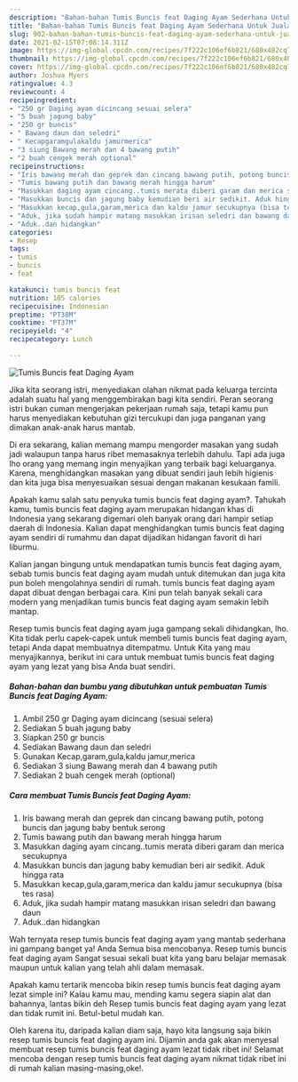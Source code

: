 ```yaml
---
description: "Bahan-bahan Tumis Buncis feat Daging Ayam Sederhana Untuk Jualan"
title: "Bahan-bahan Tumis Buncis feat Daging Ayam Sederhana Untuk Jualan"
slug: 902-bahan-bahan-tumis-buncis-feat-daging-ayam-sederhana-untuk-jualan
date: 2021-02-15T07:08:14.311Z
image: https://img-global.cpcdn.com/recipes/7f222c106ef6b821/680x482cq70/tumis-buncis-feat-daging-ayam-foto-resep-utama.jpg
thumbnail: https://img-global.cpcdn.com/recipes/7f222c106ef6b821/680x482cq70/tumis-buncis-feat-daging-ayam-foto-resep-utama.jpg
cover: https://img-global.cpcdn.com/recipes/7f222c106ef6b821/680x482cq70/tumis-buncis-feat-daging-ayam-foto-resep-utama.jpg
author: Joshua Myers
ratingvalue: 4.3
reviewcount: 4
recipeingredient:
- "250 gr Daging ayam dicincang sesuai selera"
- "5 buah jagung baby"
- "250 gr buncis"
- " Bawang daun dan seledri"
- " Kecapgaramgulakaldu jamurmerica"
- "3 siung Bawang merah dan 4 bawang putih"
- "2 buah cengek merah optional"
recipeinstructions:
- "Iris bawang merah dan geprek dan cincang bawang putih, potong buncis dan jagung baby bentuk serong"
- "Tumis bawang putih dan bawang merah hingga harum"
- "Masukkan daging ayam cincang..tumis merata diberi garam dan merica secukupnya"
- "Masukkan buncis dan jagung baby kemudian beri air sedikit. Aduk hingga rata"
- "Masukkan kecap,gula,garam,merica dan kaldu jamur secukupnya (bisa tes rasa)"
- "Aduk, jika sudah hampir matang masukkan irisan seledri dan bawang daun"
- "Aduk..dan hidangkan"
categories:
- Resep
tags:
- tumis
- buncis
- feat

katakunci: tumis buncis feat 
nutrition: 105 calories
recipecuisine: Indonesian
preptime: "PT38M"
cooktime: "PT37M"
recipeyield: "4"
recipecategory: Lunch

---
```



![Tumis Buncis feat Daging Ayam](https://img-global.cpcdn.com/recipes/7f222c106ef6b821/680x482cq70/tumis-buncis-feat-daging-ayam-foto-resep-utama.jpg)

Jika kita seorang istri, menyediakan olahan nikmat pada keluarga tercinta adalah suatu hal yang menggembirakan bagi kita sendiri. Peran seorang istri bukan cuman mengerjakan pekerjaan rumah saja, tetapi kamu pun harus menyediakan kebutuhan gizi tercukupi dan juga panganan yang dimakan anak-anak harus mantab.

Di era  sekarang, kalian memang mampu mengorder masakan yang sudah jadi walaupun tanpa harus ribet memasaknya terlebih dahulu. Tapi ada juga lho orang yang memang ingin menyajikan yang terbaik bagi keluarganya. Karena, menghidangkan masakan yang dibuat sendiri jauh lebih higienis dan kita juga bisa menyesuaikan sesuai dengan makanan kesukaan famili. 



Apakah kamu salah satu penyuka tumis buncis feat daging ayam?. Tahukah kamu, tumis buncis feat daging ayam merupakan hidangan khas di Indonesia yang sekarang digemari oleh banyak orang dari hampir setiap daerah di Indonesia. Kalian dapat menghidangkan tumis buncis feat daging ayam sendiri di rumahmu dan dapat dijadikan hidangan favorit di hari liburmu.

Kalian jangan bingung untuk mendapatkan tumis buncis feat daging ayam, sebab tumis buncis feat daging ayam mudah untuk ditemukan dan juga kita pun boleh mengolahnya sendiri di rumah. tumis buncis feat daging ayam dapat dibuat dengan berbagai cara. Kini pun telah banyak sekali cara modern yang menjadikan tumis buncis feat daging ayam semakin lebih mantap.

Resep tumis buncis feat daging ayam juga gampang sekali dihidangkan, lho. Kita tidak perlu capek-capek untuk membeli tumis buncis feat daging ayam, tetapi Anda dapat membuatnya ditempatmu. Untuk Kita yang mau menyajikannya, berikut ini cara untuk membuat tumis buncis feat daging ayam yang lezat yang bisa Anda buat sendiri.

<!--inarticleads1-->

##### Bahan-bahan dan bumbu yang dibutuhkan untuk pembuatan Tumis Buncis feat Daging Ayam:

1. Ambil 250 gr Daging ayam dicincang (sesuai selera)
1. Sediakan 5 buah jagung baby
1. Siapkan 250 gr buncis
1. Sediakan  Bawang daun dan seledri
1. Gunakan  Kecap,garam,gula,kaldu jamur,merica
1. Sediakan 3 siung Bawang merah dan 4 bawang putih
1. Sediakan 2 buah cengek merah (optional)




<!--inarticleads2-->

##### Cara membuat Tumis Buncis feat Daging Ayam:

1. Iris bawang merah dan geprek dan cincang bawang putih, potong buncis dan jagung baby bentuk serong
1. Tumis bawang putih dan bawang merah hingga harum
1. Masukkan daging ayam cincang..tumis merata diberi garam dan merica secukupnya
1. Masukkan buncis dan jagung baby kemudian beri air sedikit. Aduk hingga rata
1. Masukkan kecap,gula,garam,merica dan kaldu jamur secukupnya (bisa tes rasa)
1. Aduk, jika sudah hampir matang masukkan irisan seledri dan bawang daun
1. Aduk..dan hidangkan




Wah ternyata resep tumis buncis feat daging ayam yang mantab sederhana ini gampang banget ya! Anda Semua bisa mencobanya. Resep tumis buncis feat daging ayam Sangat sesuai sekali buat kita yang baru belajar memasak maupun untuk kalian yang telah ahli dalam memasak.

Apakah kamu tertarik mencoba bikin resep tumis buncis feat daging ayam lezat simple ini? Kalau kamu mau, mending kamu segera siapin alat dan bahannya, lantas bikin deh Resep tumis buncis feat daging ayam yang lezat dan tidak rumit ini. Betul-betul mudah kan. 

Oleh karena itu, daripada kalian diam saja, hayo kita langsung saja bikin resep tumis buncis feat daging ayam ini. Dijamin anda gak akan menyesal membuat resep tumis buncis feat daging ayam lezat tidak ribet ini! Selamat mencoba dengan resep tumis buncis feat daging ayam nikmat tidak ribet ini di rumah kalian masing-masing,oke!.

